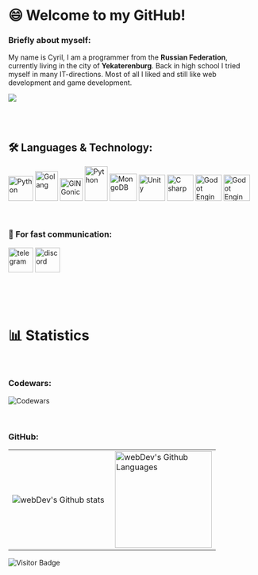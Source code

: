 # 😄 Welcome to my GitHub!

### Briefly about myself:
My name is Cyril, I am a programmer from the **Russian Federation**, currently living in the city of **Yekaterenburg**. Back in high school I tried myself in many IT-directions. Most of all I liked and still like web development and game development.


<img src="https://external-content.duckduckgo.com/iu/?u=https%3A%2F%2Fi.pinimg.com%2Foriginals%2Fe4%2F26%2F70%2Fe426702edf874b181aced1e2fa5c6cde.gif&f=1&nofb=1&ipt=b269542e2976b8434572f7aac2729f13a9680886f5aa8cc7f5125e9fa2dbe710&ipo=images" />

<br><br>

## 🛠 Languages & Technology:
<p align="left">

<a href="https://python.org/" target="_blank" rel="noreferrer"><img src="https://raw.githubusercontent.com/danielcranney/readme-generator/main/public/icons/skills/python-colored.svg" width="50" height="50" alt="Python" /></a> <a href="https://go.dev/" target="_blank" rel="noreferrer"><img src="https://external-content.duckduckgo.com/iu/?u=https%3A%2F%2Frick.cogley.info%2Fimg%2Fgolang-logo.png&f=1&nofb=1&ipt=b2aea557853a963842525f59bc38fed7cc06e97e7bed52f2cf114c5ff7f68238&ipo=images" width="46" height="60" alt="Golang" /></a> <a href="https://developer.mozilla.org/en-US/docs/Web/JavaScript" target="_blank" rel="noreferrer"><img src="https://raw.githubusercontent.com/danielcranney/readme-generator/main/public/icons/skills/javascript-colored.svg" width="46" height="46" alt="GIN Gonic" /></a> <a href="https://gin-gonic.com/" target="_blank)" target="_blank" rel="noreferrer"><img src="https://external-content.duckduckgo.com/iu/?u=https%3A%2F%2Fwww.rewan.dev%2Fresources%2Fimg%2Fgin.png&f=1&nofb=1&ipt=3de7a30e6be35b4f2f8d3479a9a0b3299a6b411f03881fc8e164d6b1a241d2ad&ipo=images" width="46" height="70" alt="Python" /></a> <a href="https://www.mongodb.com/" rel="noreferrer"><img src="https://external-content.duckduckgo.com/iu/?u=https%3A%2F%2Fi.imgur.com%2FDns5wR8.png&f=1&nofb=1&ipt=418f1f37950feb51be30758ad14e422e03840150200f2c45a98f2bbc49a743ea&ipo=images" width="55" height="55" alt="MongoDB" /></a> <a href="https://unity.com"><img src="https://external-content.duckduckgo.com/iu/?u=http%3A%2F%2Fgetdrawings.com%2Ffree-icon-bw%2Fassassins-creed-icon-11.png&f=1&nofb=1&ipt=2d0b82996bc254c011dd6d7e5f0793cada37e6538e82e2a9bedfbe764474fe55&ipo=images" width="53" height="53" alt="Unity" /></a> <a href="https://en.wikipedia.org/wiki/C_Sharp_(programming_language)"><img src="https://external-content.duckduckgo.com/iu/?u=https%3A%2F%2Fstatic.cdnlogo.com%2Flogos%2Fc%2F68%2Fc-sharp-800x800.png&f=1&nofb=1&ipt=5433e4d148a4cf99e2b73ffa6aedea6c7ddd0ffd41f1e0a7a65e43c2573762a3&ipo=images" width="53" height="53" alt="C sharp" /></a> <a href="https://godotengine.org/"><img src="https://external-content.duckduckgo.com/iu/?u=https%3A%2F%2Fcdn.icon-icons.com%2Ficons2%2F1495%2FPNG%2F512%2Fgodot_103035.png&f=1&nofb=1&ipt=722ccb9653e5576b1844e2c0005a30231a25918a83fe1eedc4f5b4a75db53a8c&ipo=images" width="53" height="53" alt="Godot Engin 4" /></a> <a href="https://git-scm.com/"><img src="https://external-content.duckduckgo.com/iu/?u=https%3A%2F%2Fcdn.freebiesupply.com%2Flogos%2Flarge%2F2x%2Fgit-icon-logo-png-transparent.png&f=1&nofb=1&ipt=d252b1c1b430ae7f5c336e6287c2033a7b0bbc4d640f562e4875125cb29b2eee&ipo=images" width="53" height="53" alt="Godot Engin 4" /></a>  

</p>

<br>

### 📡 For fast communication:
<p align="left">

<a href="https://t.me/RoupseTrue" target="_blank" rel="noreferrer"><img src="https://external-content.duckduckgo.com/iu/?u=https%3A%2F%2Fupload.wikimedia.org%2Fwikipedia%2Fcommons%2Fthumb%2F8%2F83%2FTelegram_2019_Logo.svg%2F1200px-Telegram_2019_Logo.svg.png&f=1&nofb=1&ipt=46e696f429959ec47b50d9c7315d929fc71e07e860faf4eda98a924b680e052c&ipo=images" width="50" height="50" alt="telegram" /></a> <a href="https://discord.com/users/roupse" target="_blank" rel="noreferrer"><img src="https://external-content.duckduckgo.com/iu/?u=https%3A%2F%2Flogodownload.org%2Fwp-content%2Fuploads%2F2017%2F11%2Fdiscord-logo-7-1.png&f=1&nofb=1&ipt=80e54f6220e09607047314dc7ada2982ec4135e08105e6d1b7c03502a0f0198e&ipo=images" width="50" height="50" alt="discord" /></a>

</p>

<br><br><br>

# 📊 Statistics
<br>

### Codewars:
![Codewars](https://github.r2v.ch/codewars?user=Roupse&stroke=COLOR)

<br>

### GitHub:
<table>
  <tr>
    <td>
      <img align="left" src="http://github-readme-streak-stats.herokuapp.com?user=Roupse&theme=dark&background=000000" alt="webDev's Github stats" />
    </td>
    <td>
      <img height="195px" align="right" alt="webDev's Github Languages" src="https://github-readme-stats-sigma-five.vercel.app/api/top-langs/?username=Roupse&layout=compact&theme=vision-friendly-dark" />
    </td>
  </tr>
</table>

![Visitor Badge](https://visitor-badge.laobi.icu/badge?page_id=roupse)

<br>

<br>
